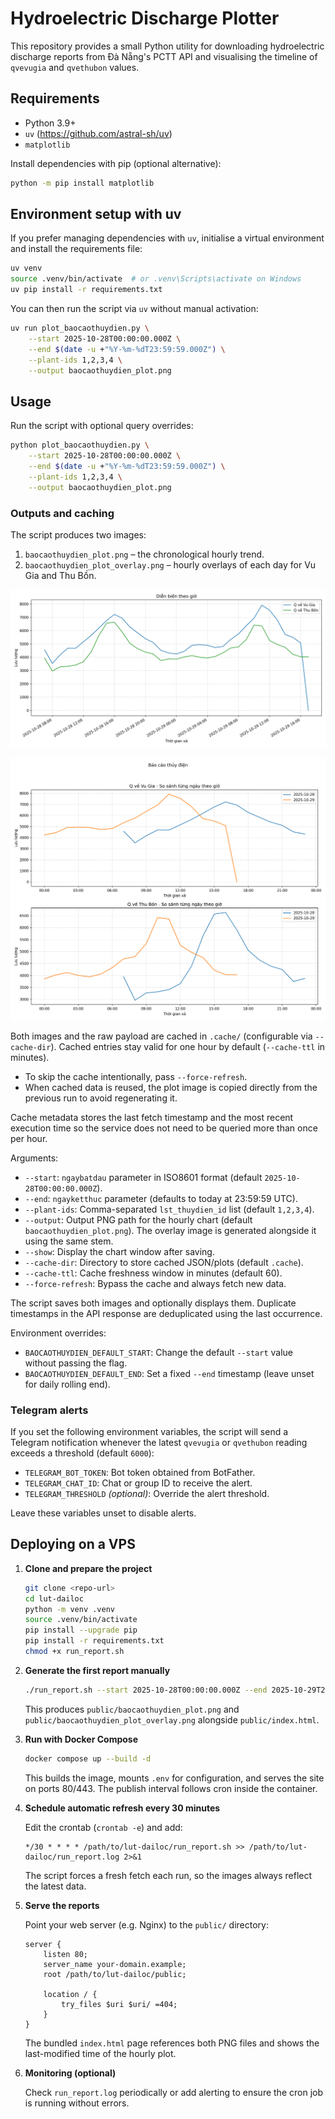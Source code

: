 # Hydroelectric Discharge Plotter

This repository provides a small Python utility for downloading hydroelectric discharge reports from Đà Nẵng's PCTT API and visualising the timeline of `qvevugia` and `qvethubon` values.

## Requirements

- Python 3.9+
- `uv` (https://github.com/astral-sh/uv)
- `matplotlib`

Install dependencies with pip (optional alternative):

```bash
python -m pip install matplotlib
```

## Environment setup with uv

If you prefer managing dependencies with `uv`, initialise a virtual environment and install the requirements file:

```bash
uv venv
source .venv/bin/activate  # or .venv\Scripts\activate on Windows
uv pip install -r requirements.txt
```

You can then run the script via `uv` without manual activation:

```bash
uv run plot_baocaothuydien.py \
    --start 2025-10-28T00:00:00.000Z \
    --end $(date -u +"%Y-%m-%dT23:59:59.000Z") \
    --plant-ids 1,2,3,4 \
    --output baocaothuydien_plot.png
```

## Usage

Run the script with optional query overrides:

```bash
python plot_baocaothuydien.py \
    --start 2025-10-28T00:00:00.000Z \
    --end $(date -u +"%Y-%m-%dT23:59:59.000Z") \
    --plant-ids 1,2,3,4 \
    --output baocaothuydien_plot.png
```

### Outputs and caching

The script produces two images:

1. `baocaothuydien_plot.png` – the chronological hourly trend.
2. `baocaothuydien_plot_overlay.png` – hourly overlays of each day for Vu Gia and Thu Bồn.

![Chronological hourly trend preview](baocaothuydien_plot.png)

![Daily overlays preview](baocaothuydien_plot_overlay.png)

Both images and the raw payload are cached in `.cache/` (configurable via `--cache-dir`). Cached entries stay valid for one hour by default (`--cache-ttl` in minutes).

- To skip the cache intentionally, pass `--force-refresh`.
- When cached data is reused, the plot image is copied directly from the previous run to avoid regenerating it.

Cache metadata stores the last fetch timestamp and the most recent execution time so the service does not need to be queried more than once per hour.

Arguments:

- `--start`: `ngaybatdau` parameter in ISO8601 format (default `2025-10-28T00:00:00.000Z`).
- `--end`: `ngayketthuc` parameter (defaults to today at 23:59:59 UTC).
- `--plant-ids`: Comma-separated `lst_thuydien_id` list (default `1,2,3,4`).
- `--output`: Output PNG path for the hourly chart (default `baocaothuydien_plot.png`). The overlay image is generated alongside it using the same stem.
- `--show`: Display the chart window after saving.
- `--cache-dir`: Directory to store cached JSON/plots (default `.cache`).
- `--cache-ttl`: Cache freshness window in minutes (default 60).
- `--force-refresh`: Bypass the cache and always fetch new data.

The script saves both images and optionally displays them. Duplicate timestamps in the API response are deduplicated using the last occurrence.

Environment overrides:

- `BAOCAOTHUYDIEN_DEFAULT_START`: Change the default `--start` value without passing the flag.
- `BAOCAOTHUYDIEN_DEFAULT_END`: Set a fixed `--end` timestamp (leave unset for daily rolling end).

### Telegram alerts

If you set the following environment variables, the script will send a Telegram notification whenever the latest `qvevugia` or `qvethubon` reading exceeds a threshold (default `6000`):

- `TELEGRAM_BOT_TOKEN`: Bot token obtained from BotFather.
- `TELEGRAM_CHAT_ID`: Chat or group ID to receive the alert.
- `TELEGRAM_THRESHOLD` *(optional)*: Override the alert threshold.

Leave these variables unset to disable alerts.

## Deploying on a VPS

1. **Clone and prepare the project**

   ```bash
   git clone <repo-url>
   cd lut-dailoc
   python -m venv .venv
   source .venv/bin/activate
   pip install --upgrade pip
   pip install -r requirements.txt
   chmod +x run_report.sh
   ```

2. **Generate the first report manually**

   ```bash
   ./run_report.sh --start 2025-10-28T00:00:00.000Z --end 2025-10-29T23:59:59.000Z --plant-ids 1,2,3,4
   ```

   This produces `public/baocaothuydien_plot.png` and `public/baocaothuydien_plot_overlay.png` alongside `public/index.html`.

3. **Run with Docker Compose**

   ```bash
   docker compose up --build -d
   ```

   This builds the image, mounts `.env` for configuration, and serves the site on ports 80/443. The publish interval follows cron inside the container.

4. **Schedule automatic refresh every 30 minutes**

   Edit the crontab (`crontab -e`) and add:

   ```cron
   */30 * * * * /path/to/lut-dailoc/run_report.sh >> /path/to/lut-dailoc/run_report.log 2>&1
   ```

   The script forces a fresh fetch each run, so the images always reflect the latest data.

5. **Serve the reports**

   Point your web server (e.g. Nginx) to the `public/` directory:

   ```nginx
   server {
       listen 80;
       server_name your-domain.example;
       root /path/to/lut-dailoc/public;

       location / {
           try_files $uri $uri/ =404;
       }
   }
   ```

   The bundled `index.html` page references both PNG files and shows the last-modified time of the hourly plot.

5. **Monitoring (optional)**

   Check `run_report.log` periodically or add alerting to ensure the cron job is running without errors.
